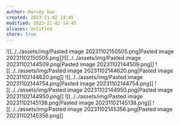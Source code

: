 ```yaml
---
author: Harvey Guo
created: 2023-11-02 14:45
modified: 2023-11-02 14:45
aliases: Untitled
share: true
---
```


![[../../assets/img/Pasted image 20231102150505.png|Pasted image 20231102150505.png]]![[../../assets/img/Pasted image 20231102144509.png|Pasted image 20231102144509.png]]
![[../../assets/img/Pasted image 20231102144620.png|Pasted image 20231102144620.png]]
![[../../assets/img/Pasted image 20231102144754.png|Pasted image 20231102144754.png]]
![[../../assets/img/Pasted image 20231102144950.png|Pasted image 20231102144950.png]]
![[../../assets/img/Pasted image 20231102145138.png|Pasted image 20231102145138.png]]
![[../../assets/img/Pasted image 20231102145356.png|Pasted image 20231102145356.png]]
